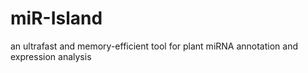 # miR-Island
an ultrafast and memory-efficient tool for plant miRNA annotation and expression analysis
